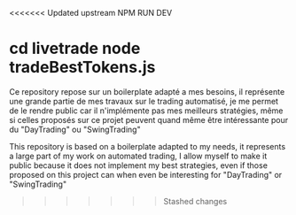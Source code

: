 <<<<<<< Updated upstream
NPM RUN DEV

cd livetrade
node tradeBestTokens.js
=======
Ce repository repose sur un boilerplate adapté a mes besoins, il représente une grande partie de mes travaux sur le trading automatisé, je me permet de le rendre public car il n'implémente pas mes meilleurs stratégies, même si celles proposés sur ce projet peuvent quand même être intéressante pour du "DayTrading" ou "SwingTrading"

This repository is based on a boilerplate adapted to my needs, it represents a large part of my work on automated trading, I allow myself to make it public because it does not implement my best strategies, even if those proposed on this project can when even be interesting for "DayTrading" or "SwingTrading"
>>>>>>> Stashed changes
